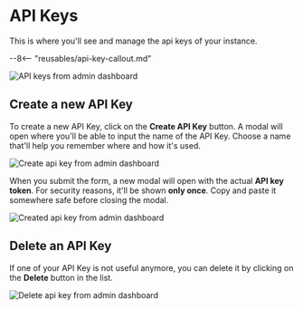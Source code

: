 # API Keys

This is where you'll see and manage the api keys of your instance.

--8<-- "reusables/api-key-callout.md"

![API keys from admin dashboard](/assets/images/admin-api-keys.png)

## Create a new API Key

To create a new API Key, click on the **Create API Key** button. A modal will open where you'll be able to input the name of the API Key. Choose a name that'll help you remember where and how it's used.

![Create api key from admin dashboard](/assets/images/admin-api-keys-create.png)

When you submit the form, a new modal will open with the actual **API key token**. For security reasons, it'll be shown **only once**. Copy and paste it somewhere safe before closing the modal.

![Created api key from admin dashboard](/assets/images/admin-api-keys-created.png)

## Delete an API Key

If one of your API Key is not useful anymore, you can delete it by clicking on the **Delete** button in the list.

![Delete api key from admin dashboard](/assets/images/admin-api-keys-delete.png)
